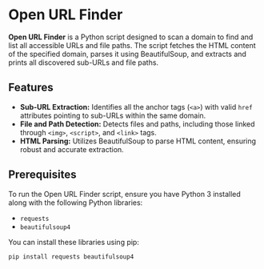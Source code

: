 # Open URL Finder

**Open URL Finder** is a Python script designed to scan a domain to find and list all accessible URLs and file paths. The script fetches the HTML content of the specified domain, parses it using BeautifulSoup, and extracts and prints all discovered sub-URLs and file paths.

## Features

- **Sub-URL Extraction:** Identifies all the anchor tags (`<a>`) with valid `href` attributes pointing to sub-URLs within the same domain.
- **File and Path Detection:** Detects files and paths, including those linked through `<img>`, `<script>`, and `<link>` tags.
- **HTML Parsing:** Utilizes BeautifulSoup to parse HTML content, ensuring robust and accurate extraction.

## Prerequisites

To run the Open URL Finder script, ensure you have Python 3 installed along with the following Python libraries:

- `requests`
- `beautifulsoup4`

You can install these libraries using pip:

```bash
pip install requests beautifulsoup4
